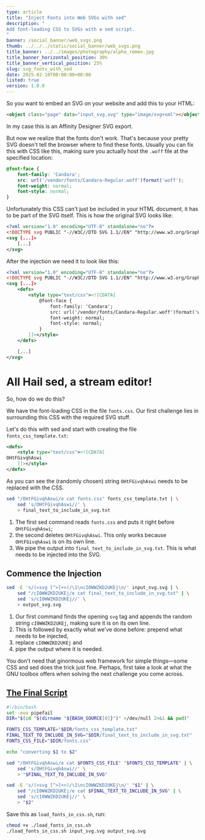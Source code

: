 ```yaml
---
type: article
title: "Inject Fonts into Web SVGs with sed"
description: "
Add font-loading CSS to SVGs with a sed script.
"
banner: /social_banner/web_svgs.png
thumb: ../../../static/social_banner/web_svgs.png
title_banner: ../../images/photography/alpha_romeo.jpg
title_banner_horizontal_position: 30%
title_banner_vertical_position: 25%
slug: svg_fonts_with_sed
date: 2025-02-10T00:00:00+00:00
listed: true
version: 1.0.0
---
```


So you want to embed an SVG on your website and add this to your HTML:
```html
<object class="page" data="input_svg.svg" type="image/svg+xml"></object>
```
In my case this is an Affinity Designer SVG export.

But now we realize that the fonts don't work.
That's because your pretty SVG doesn't tell the browser where to find these fonts.
Usually you can fix this with CSS like this, making sure you actually host the `.woff` file at the specified location:
```css
@font-face {
    font-family: 'Candara';
    src: url('/vendor/fonts/Candara-Regular.woff')format('woff');
    font-weight: normal;
    font-style: normal;
}
```

Unfortunately this CSS can't just be included in your HTML document, it has to be part of the SVG itself.
This is how the original SVG looks like:
```svg
<?xml version="1.0" encoding="UTF-8" standalone="no"?>
<!DOCTYPE svg PUBLIC "-//W3C//DTD SVG 1.1//EN" "http://www.w3.org/Graphics/SVG/1.1/DTD/svg11.dtd">
<svg [...]>
    [...]
</svg>
```

After the injection we need it to look like this:
```svg
<?xml version="1.0" encoding="UTF-8" standalone="no"?>
<!DOCTYPE svg PUBLIC "-//W3C//DTD SVG 1.1//EN" "http://www.w3.org/Graphics/SVG/1.1/DTD/svg11.dtd">
<svg [...]>
    <defs>
        <style type="text/css"><![CDATA[
            @font-face {
                font-family: 'Candara';
                src: url('/vendor/fonts/Candara-Regular.woff')format('woff');
                font-weight: normal;
                font-style: normal;
            }
        ]]></style>
    </defs>

    [...]
</svg>
```

# All Hail sed, a **s**tream **ed**itor!

So, how do we do this?

We have the font-loading CSS in the file `fonts.css`.
Our first challenge lies in surrounding this CSS with the required SVG stuff.

Let's do this with sed and start with creating the file `fonts_css_template.txt`:
```xml
<defs>
    <style type="text/css"><![CDATA[
OHtFGivqhAswi
    ]]></style>
</defs>
```
As you can see the (randomly chosen) string `OHtFGivqhAswi` needs to be replaced with the CSS.
```bash
sed "/OHtFGivqhAswi/e cat fonts.css" fonts_css_template.txt | \
    sed 's/OHtFGivqhAswi//' \
    > final_text_to_include_in_svg.txt
```
1. The first sed command reads `fonts.css` and puts it right before `OHtFGivqhAswi`;
2. the second deletes `OHtFGivqhAswi`.
    This only works because `OHtFGivqhAswi` is on its own line.
3. We pipe the output into `final_text_to_include_in_svg.txt`.
    This is what needs to be injected into the SVG.

## Commence the Injection

```bash
sed -E 's/(<svg [^>]+>)/\1\ncI0WWZKD2UKEj\n/' input_svg.svg | \
    sed "/cI0WWZKD2UKEj/e cat final_text_to_include_in_svg.txt" | \
    sed 's/cI0WWZKD2UKEj//' \
    > output_svg.svg
```
1. Our first command finds the opening `svg` tag and appends the random string `cI0WWZKD2UKEj`, making sure it is on its own line.
2. This is followed by exactly what we've done before: prepend what needs to be injected,
3. replace `cI0WWZKD2UKEj` and
4. pipe the output where it is needed.

You don't need that ginormous web framework for simple things—some CSS and sed does the trick just fine.
Perhaps, first take a look at what the GNU toolbox offers when solving the next challenge you come across.

## [The Final Script](https://github.com/SelinaStrobel/homepage/blob/main/fonts_loader/load_fonts_in_css.sh)
```bash
#!/bin/bash
set -euo pipefail
DIR="$(cd "$(dirname "${BASH_SOURCE[0]}")" >/dev/null 2>&1 && pwd)"

FONTS_CSS_TEMPLATE="$DIR/fonts_css_template.txt"
FINAL_TEXT_TO_INCLUDE_IN_SVG="$DIR/final_text_to_include_in_svg.txt"
FONTS_CSS_FILE="$DIR/fonts.css"

echo "converting $1 to $2"

sed "/OHtFGivqhAswi/e cat $FONTS_CSS_FILE" "$FONTS_CSS_TEMPLATE" | \
    sed 's/OHtFGivqhAswi//' \
    > "$FINAL_TEXT_TO_INCLUDE_IN_SVG"

sed -E 's/(<svg [^>]+>)/\1\ncI0WWZKD2UKEj\n/' "$1" | \
    sed "/cI0WWZKD2UKEj/e cat $FINAL_TEXT_TO_INCLUDE_IN_SVG" | \
    sed 's/cI0WWZKD2UKEj//' \
    > "$2"
```
Save this as `load_fonts_in_css.sh`, run:
```bash
chmod +x ./load_fonts_in_css.sh
./load_fonts_in_css.sh input_svg.svg output_svg.svg
```

